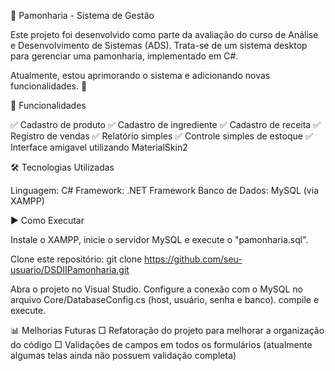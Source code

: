 🍴 Pamonharia - Sistema de Gestão

Este projeto foi desenvolvido como parte da avaliação do curso de Análise e Desenvolvimento de Sistemas (ADS).
Trata-se de um sistema desktop para gerenciar uma pamonharia, implementado em C#.

Atualmente, estou aprimorando o sistema e adicionando novas funcionalidades. 🚀

📌 Funcionalidades

✅ Cadastro de produto
✅ Cadastro de ingrediente
✅ Cadastro de receita
✅ Registro de vendas
✅ Relatório simples
✅ Controle simples de estoque
✅ Interface amigavel utilizando MaterialSkin2

🛠️ Tecnologias Utilizadas

Linguagem: C#
Framework: .NET Framework
Banco de Dados: MySQL (via XAMPP)

▶️ Como Executar

Instale o XAMPP, inicie o servidor MySQL e execute o "pamonharia.sql".

Clone este repositório:
git clone https://github.com/seu-usuario/DSDIIPamonharia.git

Abra o projeto no Visual Studio.
Configure a conexão com o MySQL no arquivo Core/DatabaseConfig.cs (host, usuário, senha e banco).
compile e execute.

📊 Melhorias Futuras
 □  Refatoração do projeto para melhorar a organização do código
 □  Validações de campos em todos os formulários (atualmente algumas telas ainda não possuem validação completa)

